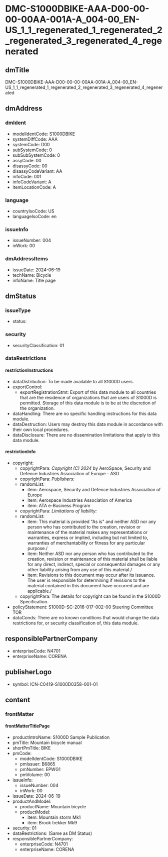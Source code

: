 # DMC-S1000DBIKE-AAA-D00-00-00-00AA-001A-A_004-00_EN-US_1_1_regenerated_1_regenerated_2_regenerated_3_regenerated_4_regenerated

## dmTitle
DMC-S1000DBIKE-AAA-D00-00-00-00AA-001A-A_004-00_EN-US_1_1_regenerated_1_regenerated_2_regenerated_3_regenerated_4_regenerated

## dmAddress
### dmIdent
* modelIdentCode: S1000DBIKE
* systemDiffCode: AAA
* systemCode: D00
* subSystemCode: 0
* subSubSystemCode: 0
* assyCode: 00
* disassyCode: 00
* disassyCodeVariant: AA
* infoCode: 001
* infoCodeVariant: A
* itemLocationCode: A

### language
* countryIsoCode: US
* languageIsoCode: en

### issueInfo
* issueNumber: 004
* inWork: 00

### dmAddressItems
* issueDate: 2024-06-19
* techName: Bicycle
* infoName: Title page

## dmStatus
### issueType
* status: 

### security
* securityClassification: 01

### dataRestrictions
#### restrictionInstructions
* dataDistribution: To be made available to all S1000D users.
* exportControl:
    * exportRegistrationStmt: Export of this data module to all countries that are the residence of organizations that are users of S1000D is permitted. Storage of this data module is to be at the discretion of the organization.
* dataHandling: There are no specific handling instructions for this data module.
* dataDestruction: Users may destroy this data module in accordance with their own local procedures.
* dataDisclosure: There are no dissemination limitations that apply to this data module.

#### restrictionInfo
* copyright:
    * copyrightPara: *Copyright (C) 2024* by AeroSpace, Security and Defence Industries Association of Europe - ASD
    * copyrightPara: *Publishers:*
    * randomList:
        * item: Aerospace, Security and Defence Industries Association of Europe
        * item: Aerospace Industries Association of America
        * item: ATA e-Business Program
    * copyrightPara: *Limitations of liability:*
    * randomList:
        * item: This material is provided "As is" and neither ASD nor any person who has contributed to the creation, revision or maintenance of the material makes any representations or warranties, express or implied, including but not limited to, warranties of merchantability or fitness for any particular purpose./
        * item: Neither ASD nor any person who has contributed to the creation, revision or maintenance of this material shall be liable for any direct, indirect, special or consequential damages or any other liability arising from any use of this material./
        * item: Revisions to this document may occur after its issuance. The user is responsible for determining if revisions to the material contained in this document have occurred and are applicable./
    * copyrightPara: The details for copyright can be found in the S1000D Specification.
* policyStatement: S1000D-SC-2016-017-002-00 Steering Committee TOR
* dataConds: There are no known conditions that would change the data restrictions for, or security classification of, this data module.

## responsiblePartnerCompany
* enterpriseCode: N4701
* enterpriseName: CORENA

## publisherLogo
* symbol: ICN-C0419-S1000D0358-001-01

## content
### frontMatter
#### frontMatterTitlePage
* productIntroName: S1000D Sample Publication
* pmTitle: Mountain bicycle manual
* shortPmTitle: BIKE
* pmCode:
    * modelIdentCode: S1000DBIKE
    * pmIssuer: B6865
    * pmNumber: EPWG1
    * pmVolume: 00
* issueInfo:
    * issueNumber: 004
    * inWork: 00
* issueDate: 2024-06-19
* productAndModel:
    * productName: Mountain bicycle
    * productModel:
        * item: Mountain storm Mk1
        * item: Brook trekker Mk9
* security: 01
* dataRestrictions: (Same as DM Status)
* responsiblePartnerCompany:
    * enterpriseCode: N4701
    * enterpriseName: CORENA